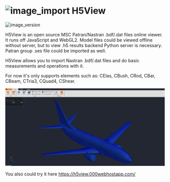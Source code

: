 # ![image_import](flask/static/img/Logo.svg 'Intro') H5View
![image_version](https://img.shields.io/badge/build-beta%20%5Bv.%200.0.1%5D-blue.svg 'Version') 

H5View is an open source MSC Patran/Nastran .bdf/.dat files online viewer. It runs off JavaScript and WebGL2. Model files could be viewed offline without server, but to view .h5 results backend Python server is necessary. 
Patran group .ses file could be imported as well.

H5View allows you to import Nastran .bdf/.dat files and do basic measurements and operations with it.

For now it's only supports elements such as:
  CElas, CBush, CRod, CBar, CBeam, CTria3, CQuad4, CShear.
  
  ![image_import](wiki/image1.png 'Example')

You also could try it here
https://h5view.000webhostapp.com/
